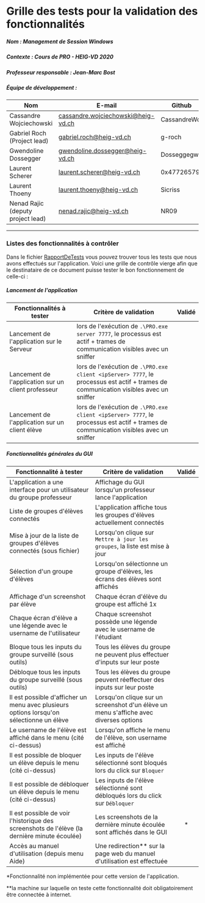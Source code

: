 # Grille des tests pour la validation des fonctionnalités
##### Nom : Management de Session Windows

##### Contexte : Cours de PRO - HEIG-VD 2020

##### Professeur responsable : Jean-Marc Bost

##### Équipe de développement :

| Nom                               | E-mail                                                       | Github       |
| --------------------------------- | ------------------------------------------------------------ | ------------ |
| Cassandre Wojciechowski           | [cassandre.wojciechowski@heig-vd.ch](mailto:cassandre.wojciechowski@heig-vd.ch) | CassandreWoj |
| Gabriel Roch (Project lead)       | [gabriel.roch@heig-vd.ch](mailto:gabriel.roch@heig-vd.ch)    | g-roch       |
| Gwendoline Dossegger              | [gwendoline.dossegger@heig-vd.ch](mailto:gwendoline.dossegger@heig-vd.ch) | Dosseggegw1  |
| Laurent Scherer                   | [laurent.scherer@heig-vd.ch](mailto:laurent.scherer@heig-vd.ch) | 0x47726579   |
| Laurent Thoeny                    | [laurent.thoeny@heig-vd.ch](mailto:laurent.thoeny@heig-vd.ch) | Sicriss      |
| Nenad Rajic (deputy project lead) | [nenad.rajic@heig-vd.ch](mailto:nenad.rajic@heig-vd.ch)      | NR09         |

----

### Listes des fonctionnalités à contrôler

Dans le fichier [RapportDeTests]( https://github.com/HEIGVD-PRO-A-07/HEIGVD-PRO-A-07-Documentation/blob/master/rapport/RapportDeControle/RapportDeTests.md ) vous pouvez trouver tous les tests que nous avons effectués sur l'application. Voici une grille de contrôle vierge afin que le destinataire de ce document puisse tester le bon fonctionnement de celle-ci :



##### Lancement de l'application

| Fonctionnalités à tester                            | Critère de validation                                        | Validé |
| --------------------------------------------------- | ------------------------------------------------------------ | :----: |
| Lancement de l'application sur le Serveur           | lors de l'exécution de ``.\PRO.exe server 7777``, le processus est actif + trames de communication visibles avec un sniffer |        |
| Lancement de l'application sur un client professeur | lors de l'exécution de ``.\PRO.exe client <ipServer> 7777``, le processus est actif + trames de communication visibles avec un sniffer |        |
| Lancement de l'application sur un client élève      | lors de l'exécution de ``.\PRO.exe client <ipServer> 7777``, le processus est actif + trames de communication visibles avec un sniffer |        |



##### Fonctionnalités générales du GUI

| Fonctionnalité à tester                                      | Critère de validation                                        | Validé |
| ------------------------------------------------------------ | ------------------------------------------------------------ | :----: |
| L'application a une interface pour un utilisateur du groupe professeur | Affichage du GUI lorsqu'un professeur lance l'application    |        |
| Liste de groupes d'élèves connectés                          | L'application affiche tous les groupes d'élèves actuellement connectés |        |
| Mise à jour de la liste de groupes d'élèves connectés (sous fichier) | Lorsqu'on clique sur ``Mettre à jour les groupes``, la liste est mise à jour |        |
| Sélection d'un groupe d'élèves                               | Lorsqu'on sélectionne un groupe d'élèves, les écrans des élèves sont affichés |        |
| Affichage d'un screenshot par élève                          | Chaque écran d'élève du groupe est affiché 1x                |        |
| Chaque écran d'élève a une légende avec le username de l'utilisateur | Chaque screenshot possède une légende avec le username de l'étudiant |        |
| Bloque tous les inputs du groupe surveillé (sous outils)     | Tous les élèves du groupe ne peuvent plus effectuer d'inputs sur leur poste |        |
| Débloque tous les inputs du groupe surveillé (sous outils)   | Tous les élèves du groupe peuvent réeffectuer des inputs sur leur poste |        |
| Il est possible d'afficher un menu avec plusieurs options lorsqu'on sélectionne un élève | Lorsqu'on clique sur un screenshot d'un élève un menu s'affiche avec diverses options |        |
| Le username de l'élève est affiché dans le menu (cité ci-dessus) | Lorsqu'on affiche le menu de l'élève, son username est affiché |        |
| Il est possible de bloquer un élève depuis le menu (cité ci-dessus) | Les inputs de l'élève sélectionné sont bloqués lors du click sur ``Bloquer`` |        |
| Il est possible de débloquer un élève depuis le menu (cité ci-dessus) | Les inputs de l'élève sélectionné sont débloqués lors du click sur ``Débloquer`` |        |
| Il est possible de voir l'historique des screenshots de l'élève (la dernière minute écoulée) | Les screenshots de la dernière minute écoulée sont affichés dans le GUI |   *    |
| Accès au manuel d'utilisation (depuis menu Aide)             | Une redirection** sur la page web du manuel d'utilisation est effectuée |        |

*Fonctionnalité non implémentée pour cette version de l'application.

**la machine sur laquelle on teste cette fonctionnalité doit obligatoirement être connectée à internet.